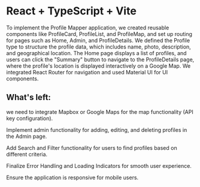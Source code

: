 # React + TypeScript + Vite
To implement the Profile Mapper application, we created reusable components like ProfileCard, ProfileList, and ProfileMap, and set up routing for pages such as Home, Admin, and ProfileDetails. We defined the Profile type to structure the profile data, which includes name, photo, description, and geographical location. The Home page displays a list of profiles, and users can click the "Summary" button to navigate to the ProfileDetails page, where the profile's location is displayed interactively on a Google Map. We integrated React Router for navigation and used Material UI for UI components.

## What's left:
we need to integrate Mapbox or Google Maps for the map functionality (API key configuration).

Implement admin functionality for adding, editing, and deleting profiles in the Admin page.

Add Search and Filter functionality for users to find profiles based on different criteria.

Finalize Error Handling and Loading Indicators for smooth user experience.

Ensure the application is responsive for mobile users.
